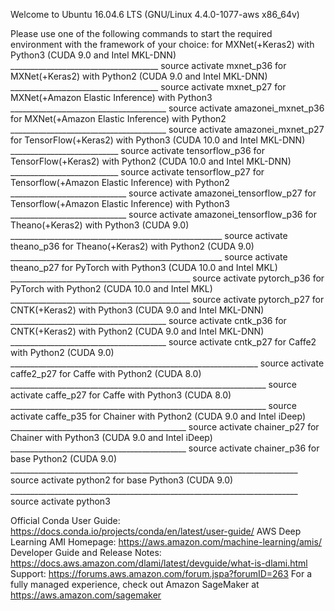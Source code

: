 Welcome to Ubuntu 16.04.6 LTS (GNU/Linux 4.4.0-1077-aws x86_64v)

Please use one of the following commands to start the required environment with the framework of your choice:
for MXNet(+Keras2) with Python3 (CUDA 9.0 and Intel MKL-DNN) _____________________________________ source activate mxnet_p36
for MXNet(+Keras2) with Python2 (CUDA 9.0 and Intel MKL-DNN) _____________________________________ source activate mxnet_p27
for MXNet(+Amazon Elastic Inference) with Python3 _______________________________________ source activate amazonei_mxnet_p36
for MXNet(+Amazon Elastic Inference) with Python2 _______________________________________ source activate amazonei_mxnet_p27
for TensorFlow(+Keras2) with Python3 (CUDA 10.0 and Intel MKL-DNN) ___________________________ source activate tensorflow_p36
for TensorFlow(+Keras2) with Python2 (CUDA 10.0 and Intel MKL-DNN) ___________________________ source activate tensorflow_p27
for Tensorflow(+Amazon Elastic Inference) with Python2 _____________________________ source activate amazonei_tensorflow_p27
for Tensorflow(+Amazon Elastic Inference) with Python3 _____________________________ source activate amazonei_tensorflow_p36
for Theano(+Keras2) with Python3 (CUDA 9.0) _____________________________________________________ source activate theano_p36
for Theano(+Keras2) with Python2 (CUDA 9.0) _____________________________________________________ source activate theano_p27
for PyTorch with Python3 (CUDA 10.0 and Intel MKL) _____________________________________________ source activate pytorch_p36
for PyTorch with Python2 (CUDA 10.0 and Intel MKL) _____________________________________________ source activate pytorch_p27
for CNTK(+Keras2) with Python3 (CUDA 9.0 and Intel MKL-DNN) _______________________________________ source activate cntk_p36
for CNTK(+Keras2) with Python2 (CUDA 9.0 and Intel MKL-DNN) _______________________________________ source activate cntk_p27
for Caffe2 with Python2 (CUDA 9.0) ______________________________________________________________ source activate caffe2_p27
for Caffe with Python2 (CUDA 8.0) ________________________________________________________________ source activate caffe_p27
for Caffe with Python3 (CUDA 8.0) ________________________________________________________________ source activate caffe_p35
for Chainer with Python2 (CUDA 9.0 and Intel iDeep) ____________________________________________ source activate chainer_p27
for Chainer with Python3 (CUDA 9.0 and Intel iDeep) ____________________________________________ source activate chainer_p36
for base Python2 (CUDA 9.0) ________________________________________________________________________ source activate python2
for base Python3 (CUDA 9.0) ________________________________________________________________________ source activate python3

Official Conda User Guide: https://docs.conda.io/projects/conda/en/latest/user-guide/
AWS Deep Learning AMI Homepage: https://aws.amazon.com/machine-learning/amis/
Developer Guide and Release Notes: https://docs.aws.amazon.com/dlami/latest/devguide/what-is-dlami.html
Support: https://forums.aws.amazon.com/forum.jspa?forumID=263
For a fully managed experience, check out Amazon SageMaker at https://aws.amazon.com/sagemaker